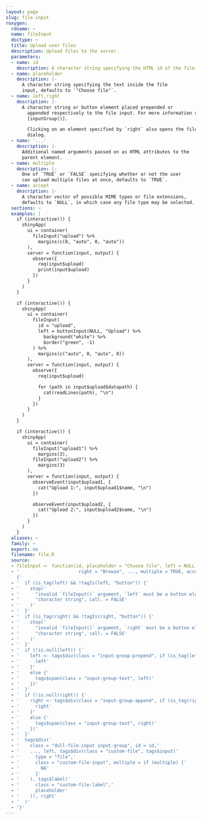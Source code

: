 ```yaml
---
layout: page
slug: file-input
roxygen:
  rdname: ~
  name: fileInput
  doctype: ~
  title: Upload user files
  description: Upload files to the server.
  parameters:
  - name: id
    description: A character string specifying the HTML id of the file input.
  - name: placeholder
    description: |-
      A character string specifying the text inside the file
      input, defaults to `"Choose file"`.
  - name: left,right
    description: |-
      A character string or button element placed prepended or
        appended respectively to the file input. For more information refer to
        [inputGroup()].

        Clicking on an element specified by `right` also opens the file input
        dialog.
  - name: '...'
    description: |-
      Additional named arguments passed on as HTML attributes to the
      parent element.
  - name: multiple
    description: |-
      One of `TRUE` or `FALSE` specifying whether or not the user
      can upload multiple files at once, defaults to `TRUE`.
  - name: accept
    description: |-
      A character vector of possible MIME types or file extensions,
      defaults to `NULL`, in which case any file type may be selected.
  sections: ~
  examples: |
    if (interactive()) {
      shinyApp(
        ui = container(
          fileInput("upload") %>%
            margins(c(0, "auto", 0, "auto"))
        ),
        server = function(input, output) {
          observe({
            req(input$upload)
            print(input$upload)
          })
        }
      )
    }

    if (interactive()) {
      shinyApp(
        ui = container(
          fileInput(
            id = "upload",
            left = buttonInput(NULL, "Upload") %>%
              background("white") %>%
              border("green", -1)
          ) %>%
            margins(c("auto", 0, "auto", 0))
        ),
        server = function(input, output) {
          observe({
            req(input$upload)

            for (path in input$upload$datapath) {
              cat(readLines(path), "\n")
            }
          })
        }
      )
    }

    if (interactive()) {
      shinyApp(
        ui = container(
          fileInput("upload1") %>%
            margins(3),
          fileInput("upload2") %>%
            margins(3)
        ),
        server = function(input, output) {
          observeEvent(input$upload1, {
            cat("Upload 1:", input$upload1$name, "\n")
          })

          observeEvent(input$upload2, {
            cat("Upload 2:", input$upload2$name, "\n")
          })
        }
      )
    }
  aliases: ~
  family: ~
  export: no
  filename: file.R
  source:
  - fileInput <- function(id, placeholder = "Choose file", left = NULL,
  - '                      right = "Browse", ..., multiple = TRUE, accept = NULL)
    {'
  - '  if (is_tag(left) && !tagIs(left, "button")) {'
  - '    stop('
  - '      "invalid `fileInput()` argument, `left` must be a button element or ",'
  - '      "character string", call. = FALSE'
  - '    )'
  - '  }'
  - '  if (is_tag(right) && !tagIs(right, "button")) {'
  - '    stop('
  - '      "invalid `fileInput()` argument, `right` must be a button element or ",'
  - '      "character string", call. = FALSE'
  - '    )'
  - '  }'
  - '  if (!is.null(left)) {'
  - '    left <- tags$div(class = "input-group-prepend", if (is_tag(left)) {'
  - '      left'
  - '    }'
  - '    else {'
  - '      tags$span(class = "input-group-text", left)'
  - '    })'
  - '  }'
  - '  if (!is.null(right)) {'
  - '    right <- tags$div(class = "input-group-append", if (is_tag(right)) {'
  - '      right'
  - '    }'
  - '    else {'
  - '      tags$span(class = "input-group-text", right)'
  - '    })'
  - '  }'
  - '  tags$div('
  - '    class = "dull-file-input input-group", id = id,'
  - '    ..., left, tags$div(class = "custom-file", tags$input('
  - '      type = "file",'
  - '      class = "custom-file-input", multiple = if (multiple) {'
  - '        NA'
  - '      }'
  - '    ), tags$label('
  - '      class = "custom-file-label",'
  - '      placeholder'
  - '    )), right'
  - '  )'
  - '}'
---
```

